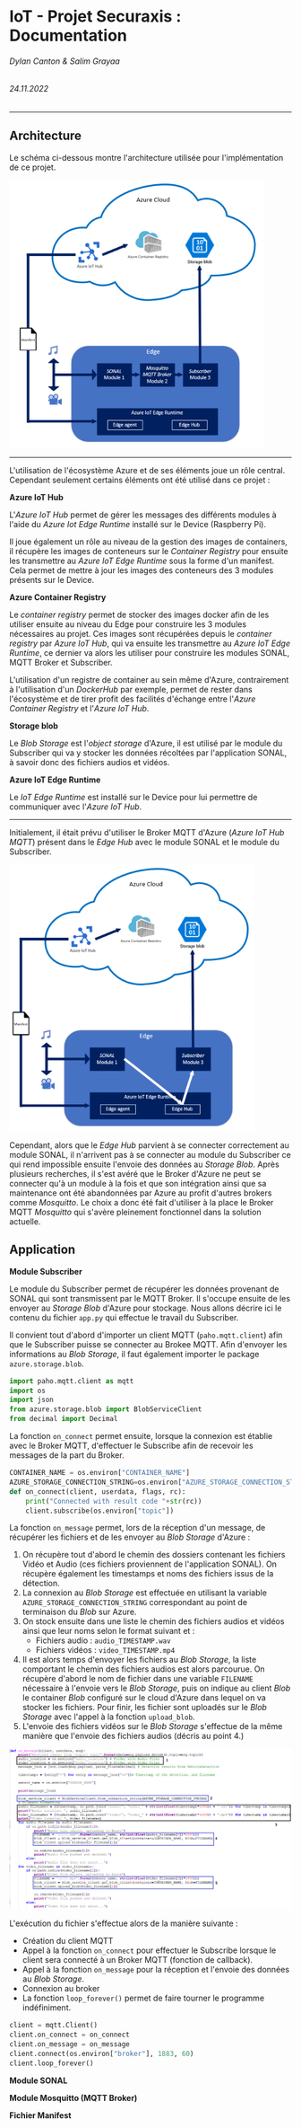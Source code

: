 # IoT - Projet Securaxis : Documentation 

###### Dylan Canton & Salim Grayaa

###### 24.11.2022

---



## Architecture

Le schéma ci-dessous montre l'architecture utilisée pour l'implémentation de ce projet.

<img src="media/schemaMosquitto.PNG" alt="schémaMosquitto" style="zoom:80%;" />

---



L'utilisation de l'écosystème Azure et de ses éléments joue un rôle central. Cependant seulement certains éléments ont été utilisé dans ce projet :

**Azure IoT Hub**

L'*Azure IoT Hub* permet de gérer les messages des différents modules à l'aide du *Azure Iot Edge Runtime* installé sur le Device (Raspberry Pi). 

Il joue également un rôle au niveau de la gestion des images de containers, il récupère les images de conteneurs sur le *Container Registry* pour ensuite les transmettre au *Azure IoT Edge Runtime* sous la forme d'un manifest. Cela permet de mettre à jour les images des conteneurs des 3 modules présents sur le Device.

**Azure Container Registry**

Le *container registry* permet de stocker des images docker afin de les utiliser ensuite au niveau du Edge pour construire les 3 modules nécessaires au projet. Ces images sont récupérées depuis le *container registry* par *Azure IoT Hub*, qui va ensuite les transmettre au *Azure IoT Edge Runtime*, ce dernier va alors les utiliser pour construire les modules SONAL, MQTT Broker et Subscriber. 

L'utilisation d'un registre de container au sein même d'Azure, contrairement à l'utilisation d'un *DockerHub* par exemple, permet de rester dans l'écosystème et de tirer profit des facilités d'échange entre l'*Azure Container Registry* et l'*Azure IoT Hub*. 

**Storage blob**

Le *Blob Storage* est l'*object storage* d'Azure, il est utilisé par le module du Subscriber qui va y stocker les données récoltées par l'application SONAL, à savoir donc des fichiers audios et vidéos. 

**Azure IoT Edge Runtime**

Le *IoT Edge Runtime* est installé sur le Device pour lui permettre de communiquer avec l'*Azure IoT Hub*. 

---



Initialement, il était prévu d'utiliser le Broker MQTT d'Azure (*Azure IoT Hub MQTT*) présent dans le *Edge Hub* avec le module SONAL et le module du Subscriber. 

<img src="media/schemaAzure.PNG" alt="schemaAzure" style="zoom:80%;" />

Cependant, alors que le *Edge Hub* parvient à se connecter correctement au module SONAL, il n'arrivent pas à se connecter au module du Subscriber ce qui rend impossible ensuite l'envoie des données au *Storage Blob*. Après plusieurs recherches, il s'est avéré que le Broker d'Azure ne peut se connecter qu'à un module à la fois et que son intégration ainsi que sa maintenance ont été abandonnées par Azure au profit d'autres brokers comme *Mosquitto*. Le choix a donc été fait d'utiliser à la place le Broker MQTT *Mosquitto* qui s'avère pleinement fonctionnel dans la solution actuelle. 



## Application

**Module Subscriber**

Le module du Subscriber permet de récupérer les données provenant de SONAL qui sont transmissent par le MQTT Broker. Il s'occupe ensuite de les envoyer au *Storage Blob* d'Azure pour stockage. Nous allons décrire ici le contenu du fichier `app.py` qui effectue le travail du Subscriber.

Il convient tout d'abord d'importer un client MQTT (`paho.mqtt.client`) afin que le Subscriber puisse se connecter au Brokee MQTT. Afin d'envoyer les informations au *Blob Storage*, il faut également importer le package `azure.storage.blob`. 

```python
import paho.mqtt.client as mqtt
import os
import json
from azure.storage.blob import BlobServiceClient
from decimal import Decimal
```



La fonction `on_connect` permet ensuite, lorsque la connexion est établie avec le Broker MQTT, d'effectuer le Subscribe afin de recevoir les messages de la part du Broker.

```python
CONTAINER_NAME = os.environ["CONTAINER_NAME"]
AZURE_STORAGE_CONNECTION_STRING=os.environ["AZURE_STORAGE_CONNECTION_STRING"]
def on_connect(client, userdata, flags, rc):
    print("Connected with result code "+str(rc))
    client.subscribe(os.environ["topic"])
```



La fonction `on_message` permet, lors de la réception d'un message, de récupérer les fichiers et de les envoyer au *Blob Storage* d'Azure : 

1. On récupère tout d'abord le chemin des dossiers contenant les fichiers Vidéo et Audio (ces fichiers proviennent de l'application SONAL). On récupère également les timestamps et noms des fichiers issus de la détection.
2. La connexion au *Blob Storage* est effectuée en utilisant la variable `AZURE_STORAGE_CONNECTION_STRING` correspondant au point de terminaison du *Blob* sur Azure.
3. On stock ensuite dans une liste le chemin des fichiers audios et vidéos ainsi que leur noms selon le format suivant et :
   * Fichiers audio : `audio_TIMESTAMP.wav` 
   * Fichiers vidéos : `video_TIMESTAMP.mp4`
4. Il est alors temps d'envoyer les fichiers au *Blob Storage*, la liste comportant le chemin des fichiers audios est alors parcourue. On récupère d'abord le nom de fichier dans une variable `FILENAME` nécessaire à l'envoie vers le *Blob Storage*, puis on indique au client *Blob* le container *Blob* configuré sur le cloud d'Azure dans lequel on va stocker les fichiers. Pour finir, les fichier sont uploadés sur le *Blob Storage* avec l'appel à la fonction `upload_blob`.
5. L'envoie des fichiers vidéos sur le *Blob Storage* s'effectue de la même manière que l'envoie des fichiers audios (décris au point 4.)

![subscruber-1](media/subscruber-1.PNG)



L'exécution du fichier s'effectue alors de la manière suivante :

* Création du client MQTT
* Appel à la fonction `on_connect` pour effectuer le Subscribe lorsque le client sera connecté à un Broker MQTT (fonction de callback).
* Appel à la fonction `on_message` pour la réception et l'envoie des données au *Blob Storage*.
* Connexion au broker
* La fonction `loop_forever()` permet de faire tourner le programme indéfiniment. 

```python
client = mqtt.Client()
client.on_connect = on_connect
client.on_message = on_message
client.connect(os.environ["broker"], 1883, 60)
client.loop_forever()
```



**Module SONAL**





**Module Mosquitto (MQTT Broker)**





**Fichier Manifest**
